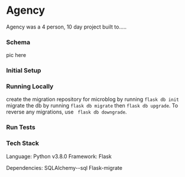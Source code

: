 # Agency

Agency was a 4 person, 10 day project built to.....

### Schema
pic here

### Initial Setup

### Running Locally
create the migration repository for microblog by running ```flask db init```
migrate the db by running ```flask db migrate``` then ```flask db upgrade```. To reverse any migrations, use ``` flask db downgrade```.
### Run Tests

### Tech Stack
Language: Python v3.8.0
Framework: Flask

Dependencies:
SQLAlchemy--sql
Flask-migrate

